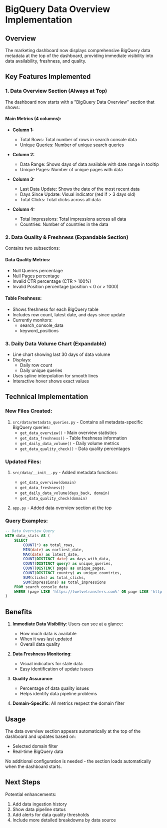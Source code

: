 # BigQuery Data Overview Implementation

## Overview
The marketing dashboard now displays comprehensive BigQuery data metadata at the top of the dashboard, providing immediate visibility into data availability, freshness, and quality.

## Key Features Implemented

### 1. Data Overview Section (Always at Top)
The dashboard now starts with a "BigQuery Data Overview" section that shows:

#### Main Metrics (4 columns):
- **Column 1:**
  - Total Rows: Total number of rows in search console data
  - Unique Queries: Number of unique search queries

- **Column 2:**
  - Data Range: Shows days of data available with date range in tooltip
  - Unique Pages: Number of unique pages with data

- **Column 3:**
  - Last Data Update: Shows the date of the most recent data
  - Days Since Update: Visual indicator (red if > 3 days old)
  - Total Clicks: Total clicks across all data

- **Column 4:**
  - Total Impressions: Total impressions across all data
  - Countries: Number of countries in the data

### 2. Data Quality & Freshness (Expandable Section)
Contains two subsections:

#### Data Quality Metrics:
- Null Queries percentage
- Null Pages percentage
- Invalid CTR percentage (CTR > 100%)
- Invalid Position percentage (position < 0 or > 1000)

#### Table Freshness:
- Shows freshness for each BigQuery table
- Includes row count, latest date, and days since update
- Currently monitors:
  - search_console_data
  - keyword_positions

### 3. Daily Data Volume Chart (Expandable)
- Line chart showing last 30 days of data volume
- Displays:
  - Daily row count
  - Daily unique queries
- Uses spline interpolation for smooth lines
- Interactive hover shows exact values

## Technical Implementation

### New Files Created:
1. `src/data/metadata_queries.py` - Contains all metadata-specific BigQuery queries:
   - `get_data_overview()` - Main overview statistics
   - `get_data_freshness()` - Table freshness information
   - `get_daily_data_volume()` - Daily volume metrics
   - `get_data_quality_check()` - Data quality percentages

### Updated Files:
1. `src/data/__init__.py` - Added metadata functions:
   - `get_data_overview(domain)`
   - `get_data_freshness()`
   - `get_daily_data_volume(days_back, domain)`
   - `get_data_quality_check(domain)`

2. `app.py` - Added data overview section at the top

### Query Examples:
```sql
-- Data Overview Query
WITH data_stats AS (
    SELECT 
        COUNT(*) as total_rows,
        MIN(date) as earliest_date,
        MAX(date) as latest_date,
        COUNT(DISTINCT date) as days_with_data,
        COUNT(DISTINCT query) as unique_queries,
        COUNT(DISTINCT page) as unique_pages,
        COUNT(DISTINCT country) as unique_countries,
        SUM(clicks) as total_clicks,
        SUM(impressions) as total_impressions
    FROM search_console_data
    WHERE (page LIKE 'https://twelvetransfers.com%' OR page LIKE 'http://twelvetransfers.com%')
)
```

## Benefits

1. **Immediate Data Visibility**: Users can see at a glance:
   - How much data is available
   - When it was last updated
   - Overall data quality

2. **Data Freshness Monitoring**: 
   - Visual indicators for stale data
   - Easy identification of update issues

3. **Quality Assurance**:
   - Percentage of data quality issues
   - Helps identify data pipeline problems

4. **Domain-Specific**: All metrics respect the domain filter

## Usage

The data overview section appears automatically at the top of the dashboard and updates based on:
- Selected domain filter
- Real-time BigQuery data

No additional configuration is needed - the section loads automatically when the dashboard starts.

## Next Steps

Potential enhancements:
1. Add data ingestion history
2. Show data pipeline status
3. Add alerts for data quality thresholds
4. Include more detailed breakdowns by data source
